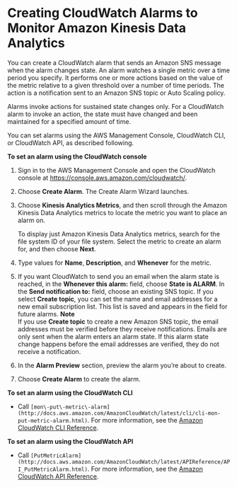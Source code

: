 # Creating CloudWatch Alarms to Monitor Amazon Kinesis Data Analytics<a name="creating-alarms"></a>

You can create a CloudWatch alarm that sends an Amazon SNS message when the alarm changes state\. An alarm watches a single metric over a time period you specify\. It performs one or more actions based on the value of the metric relative to a given threshold over a number of time periods\. The action is a notification sent to an Amazon SNS topic or Auto Scaling policy\. 

Alarms invoke actions for sustained state changes only\. For a CloudWatch alarm to invoke an action, the state must have changed and been maintained for a specified amount of time\.

You can set alarms using the AWS Management Console, CloudWatch CLI, or CloudWatch API, as described following\.

**To set an alarm using the CloudWatch console**

1. Sign in to the AWS Management Console and open the CloudWatch console at [https://console\.aws\.amazon\.com/cloudwatch/](https://console.aws.amazon.com/cloudwatch/)\.

1.  Choose **Create Alarm**\. The Create Alarm Wizard launches\. 

1. Choose **Kinesis Analytics Metrics**, and then scroll through the Amazon Kinesis Data Analytics metrics to locate the metric you want to place an alarm on\. 

   To display just Amazon Kinesis Data Analytics metrics, search for the file system ID of your file system\. Select the metric to create an alarm for, and then choose **Next**\.

1. Type values for **Name**, **Description**, and **Whenever** for the metric\. 

1. If you want CloudWatch to send you an email when the alarm state is reached, in the **Whenever this alarm:** field, choose **State is ALARM**\. In the **Send notification to:** field, choose an existing SNS topic\. If you select **Create topic**, you can set the name and email addresses for a new email subscription list\. This list is saved and appears in the field for future alarms\. 
**Note**  
 If you use **Create topic** to create a new Amazon SNS topic, the email addresses must be verified before they receive notifications\. Emails are only sent when the alarm enters an alarm state\. If this alarm state change happens before the email addresses are verified, they do not receive a notification\.

1. In the **Alarm Preview** section, preview the alarm you’re about to create\. 

1. Choose **Create Alarm** to create the alarm\.

**To set an alarm using the CloudWatch CLI**

+  Call `[mon\-put\-metric\-alarm](http://docs.aws.amazon.com/AmazonCloudWatch/latest/cli/cli-mon-put-metric-alarm.html)`\. For more information, see the [Amazon CloudWatch CLI Reference](http://docs.aws.amazon.com/AmazonCloudWatch/latest/cli/)\. 

**To set an alarm using the CloudWatch API**

+ Call `[PutMetricAlarm](http://docs.aws.amazon.com/AmazonCloudWatch/latest/APIReference/API_PutMetricAlarm.html)`\. For more information, see the [Amazon CloudWatch API Reference](http://docs.aws.amazon.com/AmazonCloudWatch/latest/APIReference/)\. 